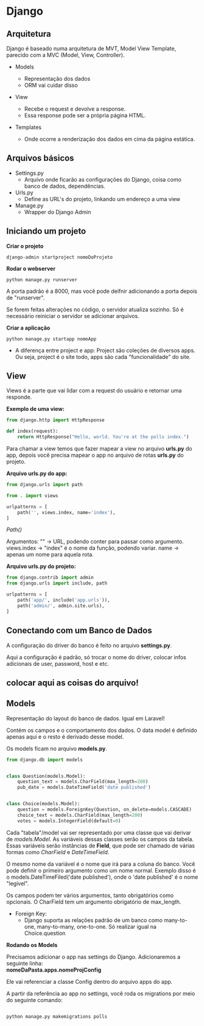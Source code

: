 # Django

## Arquitetura

Django é baseado numa arquitetura de MVT, Model View Template, parecido com a MVC (Model, View, Controller).

* Models
    * Representação dos dados
    * ORM vai cuidar disso

* View
    * Recebe o request e devolve a response. 
    * Essa response pode ser a própria página HTML.

* Templates
    * Onde ocorre a renderização dos dados em cima da página estática.

## Arquivos básicos

* Settings.py
    * Arquivo onde ficarão as configurações do Django, coisa como banco de dados, dependências.
* Urls.py
    * Define as URL's do projeto, linkando um endereço a uma view
* Manage.py
    * Wrapper do Django Admin

## Iniciando um projeto

**Criar o projeto**<br>
~~~
django-admin startproject nomeDoProjeto
~~~

**Rodar o webserver**<br>
~~~
python manage.py runserver
~~~

A porta padrão é a 8000, mas você pode deifnir adicionando a porta depois de "runserver".

Se forem feitas alterações no código, o servidor atualiza sozinho. Só é necessário reiniciar o servidor se adicionar arquivos.

**Criar a aplicação**<br>
~~~
python manage.py startapp nomeApp
~~~

* A diferença entre project e app: Project são coleções de diversos apps. Ou seja, project é o site todo, apps são cada "funcionalidade" do site.

## View

Views é a parte que vai lidar com a request do usuário e retornar uma responde.

**Exemplo de uma view:**
~~~python
from django.http import HttpResponse

def index(request):
    return HttpResponse("Hello, world. You're at the polls index.")
~~~

Para chamar a view temos que fazer mapear a view no arquivo **urls.py** do app, depois você precisa mapear o app no arquivo de rotas **urls.py** do projeto.

**Arquivo urls.py do app:**
~~~python
from django.urls import path

from . import views

urlpatterns = [
    path('', views.index, name='index'),
]
~~~

*Path()*

Argumentos:
"" &rarr; URL, podendo conter <username> para passar como argumento.
views.index &rarr; "index" é o nome da função, podendo variar.
name &rarr; apenas um nome para aquela rota.



**Arquivo urls.py do projeto:**
~~~python
from django.contrib import admin
from django.urls import include, path

urlpatterns = [
    path('app/', include('app.urls')),
    path('admin/', admin.site.urls),
]
~~~

## Conectando com um Banco de Dados

A configuração do driver do banco é feito no arquivo **settings.py**.

Aqui a configuração é padrão, só trocar o nome do driver, colocar infos adicionais de user, password, host e etc.

## colocar aqui as coisas do arquivo!

## Models

Representação do layout do banco de dados. Igual em Laravel!

Contém os campos e o comportamento dos dados. O data model é definido apenas aqui e o resto é derivado desse model.

Os models ficam no arquivo **models.py**.

~~~python
from django.db import models


class Question(models.Model):
    question_text = models.CharField(max_length=200)
    pub_date = models.DateTimeField('date published')


class Choice(models.Model):
    question = models.ForeignKey(Question, on_delete=models.CASCADE)
    choice_text = models.CharField(max_length=200)
    votes = models.IntegerField(default=0)
~~~

Cada "tabela"/model vai ser representado por uma classe que vai derivar de *models.Model*. As variáveis dessas classes serão os campos da tabela. Essas variáveis serão instâncias de **Field**, que pode ser chamado de várias formas como *CharField* e *DateTimeField*.

O mesmo nome da variável é o nome que irá para a coluna do banco.
Você pode definir o primeiro argumento como um nome normal. Exemplo disso é o models.DateTimeFiled('date published'), onde o 'date published' é o nome "legível".

Os campos podem ter vários argumentos, tanto obrigatórios como opcionais. O CharField tem um argumento obrigatório de max_length.

* Foreign Key:
    * Django suporta as relações padrão de um banco como many-to-one, many-to-many, one-to-one. Só realizar igual na Choice.question

**Rodando os Models**

Precisamos adicionar o app nas settings do Django. Adicionaremos a seguinte linha:<br>
**nomeDaPasta.apps.nomeProjConfig**

Ele vai referenciar a classe Config dentro do arquivo apps do app.

A partir da referência ao app no settings, você roda os migrations por meio do seguinte comando:

<code>
python manage.py makemigrations polls
</code>
